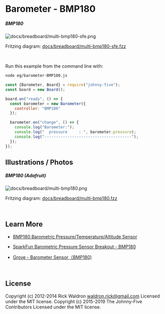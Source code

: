 <!--remove-start-->

# Barometer - BMP180

<!--remove-end-->






##### BMP180



![docs/breadboard/multi-bmp180-sfe.png](breadboard/multi-bmp180-sfe.png)<br>

Fritzing diagram: [docs/breadboard/multi-bmp180-sfe.fzz](breadboard/multi-bmp180-sfe.fzz)

&nbsp;




Run this example from the command line with:
```bash
node eg/barometer-BMP180.js
```


```javascript
const {Barometer, Board} = require("johnny-five");
const board = new Board();

board.on("ready", () => {
  const barometer = new Barometer({
    controller: "BMP180"
  });

  barometer.on("change", () => {
    console.log("Barometer:");
    console.log("  pressure     : ", barometer.pressure);
    console.log("--------------------------------------");
  });
});

```


## Illustrations / Photos


##### BMP180 (Adafruit)



![docs/breadboard/multi-bmp180.png](breadboard/multi-bmp180.png)<br>

Fritzing diagram: [docs/breadboard/multi-bmp180.fzz](breadboard/multi-bmp180.fzz)

&nbsp;






## Learn More

- [BMP180 Barometric Pressure/Temperature/Altitude Sensor](https://www.adafruit.com/products/1603)

- [SparkFun Barometric Pressure Sensor Breakout - BMP180](https://www.sparkfun.com/products/11824)

- [Grove - Barometer Sensor（BMP180)](http://www.seeedstudio.com/depot/Grove-Barometer-SensorBMP180-p-1840.html)

&nbsp;

<!--remove-start-->

## License
Copyright (c) 2012-2014 Rick Waldron <waldron.rick@gmail.com>
Licensed under the MIT license.
Copyright (c) 2015-2019 The Johnny-Five Contributors
Licensed under the MIT license.

<!--remove-end-->
